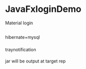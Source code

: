 # JavaFxloginDemo
Material login
##
hibernate+mysql
###
traynotification
####
jar will be output at target rep
